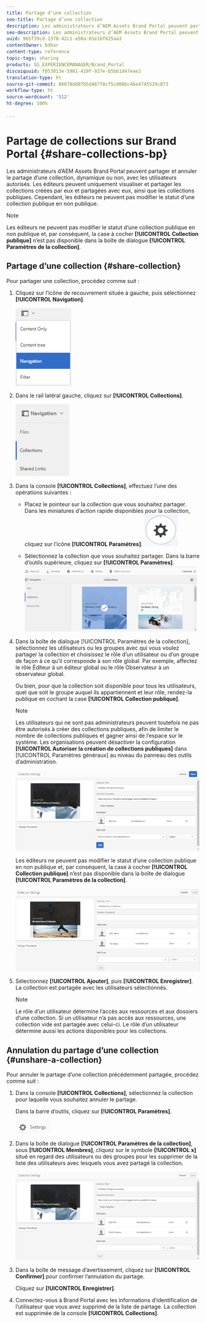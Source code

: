 ```yaml
---
title: Partage d’une collection
seo-title: Partage d’une collection
description: Les administrateurs d’AEM Assets Brand Portal peuvent partager et annuler le partage d’une collection, dynamique ou non, avec les utilisateurs autorisés. Les éditeurs peuvent uniquement visualiser et partager les collections créées par eux et partagées avec eux, ainsi que les collections publiques.
seo-description: Les administrateurs d’AEM Assets Brand Portal peuvent partager et annuler le partage d’une collection, dynamique ou non, avec les utilisateurs autorisés. Les éditeurs peuvent uniquement visualiser et partager les collections créées par eux et partagées avec eux, ainsi que les collections publiques.
uuid: 965f39cd-1378-42c1-a58a-01e1bf825aa3
contentOwner: bdhar
content-type: reference
topic-tags: sharing
products: SG_EXPERIENCEMANAGER/Brand_Portal
discoiquuid: f053013e-5981-419f-927e-b5bb1d47eae2
translation-type: ht
source-git-commit: 86078dd07b5d487f8cf5cd08bc46e4745529c873
workflow-type: ht
source-wordcount: '512'
ht-degree: 100%

---
```



# Partage de collections sur Brand Portal {#share-collections-bp}

Les administrateurs d’AEM Assets Brand Portal peuvent partager et annuler le partage d’une collection, dynamique ou non, avec les utilisateurs autorisés. Les éditeurs peuvent uniquement visualiser et partager les collections créées par eux et partagées avec eux, ainsi que les collections publiques. Cependant, les éditeurs ne peuvent pas modifier le statut d’une collection publique en non publique.

>[!NOTE]
>
>Les éditeurs ne peuvent pas modifier le statut d’une collection publique en non publique et, par conséquent, la case à cocher **[!UICONTROL Collection publique]** n’est pas disponible dans la boîte de dialogue **[!UICONTROL Paramètres de la collection]**.

## Partage d’une collection {#share-collection}

Pour partager une collection, procédez comme suit :

1. Cliquez sur l’icône de recouvrement située à gauche, puis sélectionnez **[!UICONTROL Navigation]**.

   ![](assets/contenttree-1.png)

1. Dans le rail latéral gauche, cliquez sur **[!UICONTROL Collections]**.

   ![](assets/access_collections.png)

1. Dans la console **[!UICONTROL Collections]**, effectuez l’une des opérations suivantes :

   * Placez le pointeur sur la collection que vous souhaitez partager. Dans les miniatures d’action rapide disponibles pour la collection, cliquez sur l’icône **[!UICONTROL Paramètres]**.
   ![](assets/settings_thumbnail.png)

   * Sélectionnez la collection que vous souhaitez partager. Dans la barre d’outils supérieure, cliquez sur **[!UICONTROL Paramètres]**.
   ![](assets/collection-sharing.png)

1. Dans la boîte de dialogue [!UICONTROL Paramètres de la collection], sélectionnez les utilisateurs ou les groupes avec qui vous voulez partager la collection et choisissez le rôle d’un utilisateur ou d’un groupe de façon à ce qu’il corresponde à son rôle global. Par exemple, affectez le rôle Éditeur à un éditeur global ou le rôle Observateur à un observateur global.

   Ou bien, pour que la collection soit disponible pour tous les utilisateurs, quel que soit le groupe auquel ils appartiennent et leur rôle, rendez-la publique en cochant la case **[!UICONTROL Collection publique]**.

   >[!NOTE]
   >
   >Les utilisateurs qui ne sont pas administrateurs peuvent toutefois ne pas être autorisés à créer des collections publiques, afin de limiter le nombre de collections publiques et gagner ainsi de l’espace sur le système. Les organisations peuvent désactiver la configuration **[!UICONTROL Autoriser la création de collections publiques]** dans [!UICONTROL Paramètres généraux] au niveau du panneau des outils d’administration.

   ![](assets/collection_sharingadduser.png)

   Les éditeurs ne peuvent pas modifier le statut d’une collection publique en non publique et, par conséquent, la case à cocher **[!UICONTROL Collection publique]** n’est pas disponible dans la boîte de dialogue **[!UICONTROL Paramètres de la collection]**.

   ![](assets/collection-setting-editor.png)

1. Sélectionnez **[!UICONTROL Ajouter]**, puis **[!UICONTROL Enregistrer]**. La collection est partagée avec les utilisateurs sélectionnés.

   >[!NOTE]
   >
   >Le rôle d’un utilisateur détermine l’accès aux ressources et aux dossiers d’une collection. Si un utilisateur n’a pas accès aux ressources, une collection vide est partagée avec celui-ci. Le rôle d’un utilisateur détermine aussi les actions disponibles pour les collections.

## Annulation du partage d’une collection   {#unshare-a-collection}

Pour annuler le partage d’une collection précédemment partagée, procédez comme suit :

1. Dans la console **[!UICONTROL Collections]**, sélectionnez la collection pour laquelle vous souhaitez annuler le partage.

   Dans la barre d’outils, cliquez sur **[!UICONTROL Paramètres]**.

   ![](assets/collection_settings.png)

1. Dans la boîte de dialogue **[!UICONTROL Paramètres de la collection]**, sous **[!UICONTROL Membres]**, cliquez sur le symbole **[!UICONTROL x]** situé en regard des utilisateurs ou des groupes pour les supprimer de la liste des utilisateurs avec lesquels vous avez partagé la collection.

   ![](assets/unshare_collection.png)

1. Dans la boîte de message d’avertissement, cliquez sur **[!UICONTROL Confirmer]** pour confirmer l’annulation du partage.

   Cliquez sur **[!UICONTROL Enregistrer]**.

1. Connectez-vous à Brand Portal avec les informations d’identification de l’utilisateur que vous avez supprimé de la liste de partage. La collection est supprimée de la console **[!UICONTROL Collections]**.
